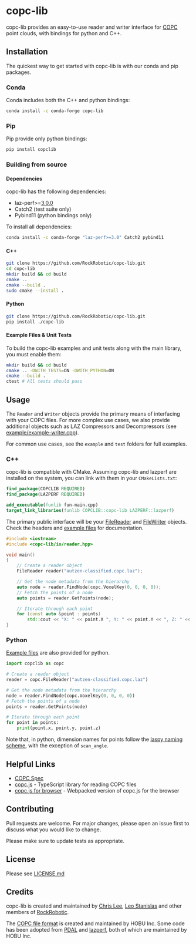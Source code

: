 # copc-lib

copc-lib provides an easy-to-use reader and writer interface for [COPC](https://copc.io/) point clouds, with bindings for python and C++.

## Installation

The quickest way to get started with copc-lib is with our conda and pip packages.

### Conda
Conda includes both the C++ and python bindings:

```bash
conda install -c conda-forge copc-lib
```

### Pip
Pip provide only python bindings:

```bash
pip install copclib
```

### Building from source

#### Dependencies

copc-lib has the following dependencies:

- laz-perf>=[3.0.0](https://github.com/hobu/laz-perf/releases/tag/3.0.0)
- Catch2 (test suite only)
- Pybind11 (python bindings only)

To install all dependencies:
```bash
conda install -c conda-forge "laz-perf>=3.0" Catch2 pybind11
```

#### C++

```bash
git clone https://github.com/RockRobotic/copc-lib.git
cd copc-lib
mkdir build && cd build
cmake ..
cmake --build .
sudo cmake --install .
```

#### Python

```bash
git clone https://github.com/RockRobotic/copc-lib.git
pip install ./copc-lib
```

#### Example Files & Unit Tests

To build the copc-lib examples and unit tests along with the main library, you must enable them:

```bash
mkdir build && cd build
cmake .. -DWITH_TESTS=ON -DWITH_PYTHON=ON
cmake --build .
ctest # All tests should pass
```

## Usage

The `Reader` and `Writer` objects provide the primary means of interfacing with your COPC files. For more complex use cases, we also provide additional objects such as LAZ Compressors and Decompressors (see [example/example-writer.cpp](example/example-writer.cpp)).

For common use cases, see the `example` and `test` folders for full examples.

### C++

copc-lib is compatible with CMake. Assuming copc-lib and lazperf are installed on the system, you can link with them in your `CMakeLists.txt`:

```CMake
find_package(COPCLIB REQUIRED)
find_package(LAZPERF REQUIRED)

add_executable(funlib fun-main.cpp)
target_link_libraries(funlib COPCLIB::copc-lib LAZPERF::lazperf)
```

The primary public interface will be your [FileReader](./cpp/include/copc-lib/io/reader.hpp) and [FileWriter](./cpp/include/copc-lib/io/writer.hpp) objects. Check the headers and [example files](./example) for documentation.

```cpp
#include <iostream>
#include <copc-lib/io/reader.hpp>

void main()
{
    // Create a reader object
    FileReader reader("autzen-classified.copc.laz");

    // Get the node metadata from the hierarchy
    auto node = reader.FindNode(copc.VoxelKey(0, 0, 0, 0));
    // Fetch the points of a node
    auto points = reader.GetPoints(node);

    // Iterate through each point
    for (const auto &point : points)
        std::cout << "X: " << point.X ", Y: " << point.Y << ", Z: " << point.Z  << std::endl;
}
```

### Python

[Example files](./example) are also provided for python.

```python
import copclib as copc

# Create a reader object
reader = copc.FileReader("autzen-classified.copc.laz")

# Get the node metadata from the hierarchy
node = reader.FindNode(copc.VoxelKey(0, 0, 0, 0))
# Fetch the points of a node
points = reader.GetPoints(node)

# Iterate through each point
for point in points:
    print(point.x, point.y, point.z)
```

Note that, in python, dimension names for points follow the [laspy naming scheme](https://laspy.readthedocs.io/en/latest/intro.html#point-format-6), with the exception of `scan_angle`.

## Helpful Links

- [COPC Spec](https://copc.io/)
- [copc.js](https://github.com/connormanning/copc.js) - TypeScript library for reading COPC files
- [copc.js for browser](https://github.com/connormanning/copc.js/pull/1) - Webpacked version of copc.js for the browser

## Contributing

Pull requests are welcome. For major changes, please open an issue first to discuss what you would like to change.

Please make sure to update tests as appropriate.

## License

Please see [LICENSE.md](LICENSE.md)

## Credits

copc-lib is created and maintained by [Chris Lee](https://github.com/CCInc), [Leo Stanislas](https://github.com/leo-stan) and other members of [RockRobotic](https://github.com/RockRobotic).

The [COPC file format](https://copc.io) is created and maintained by HOBU Inc.
Some code has been adopted from [PDAL](https://github.com/PDAL/PDAL) and [lazperf](https://github.com/hobu/laz-perf), both of which are maintained by HOBU Inc.
